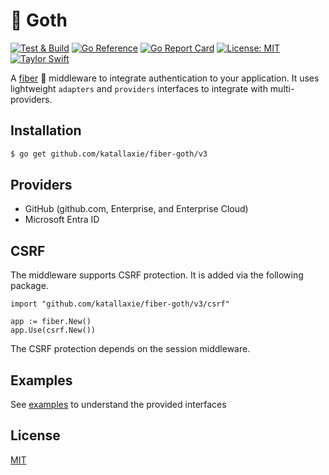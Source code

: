 # 👻 Goth

[![Test & Build](https://github.com/katallaxie/fiber-goth/actions/workflows/main.yml/badge.svg)](https://github.com/katallaxie/fiber-goth/actions/workflows/main.yml)
[![Go Reference](https://pkg.go.dev/badge/github.com/katallaxie/fiber-goth.svg)](https://pkg.go.dev/github.com/katallaxie/fiber-goth)
[![Go Report Card](https://goreportcard.com/badge/github.com/katallaxie/fiber-goth)](https://goreportcard.com/report/github.com/katallaxie/fiber-goth)
[![License: MIT](https://img.shields.io/badge/License-MIT-yellow.svg)](https://opensource.org/licenses/MIT)
[![Taylor Swift](https://img.shields.io/badge/secured%20by-taylor%20swift-brightgreen.svg)](https://twitter.com/SwiftOnSecurity)

A [fiber](https://gofiber.io/) :rocket: middleware to integrate authentication to your application. It uses lightweight `adapters` and `providers` interfaces to integrate with multi-providers. 

## Installation

```bash
$ go get github.com/katallaxie/fiber-goth/v3
```

## Providers

* GitHub (github.com, Enterprise, and Enterprise Cloud)
* Microsoft Entra ID

## CSRF

The middleware supports CSRF protection. It is added via the following package.

```golang
import "github.com/katallaxie/fiber-goth/v3/csrf"

app := fiber.New()
app.Use(csrf.New())
```

The CSRF protection depends on the session middleware.

## Examples

See [examples](https://github.com/katallaxie/fiber-goth/tree/master/examples) to understand the provided interfaces

## License

[MIT](/LICENSE)

